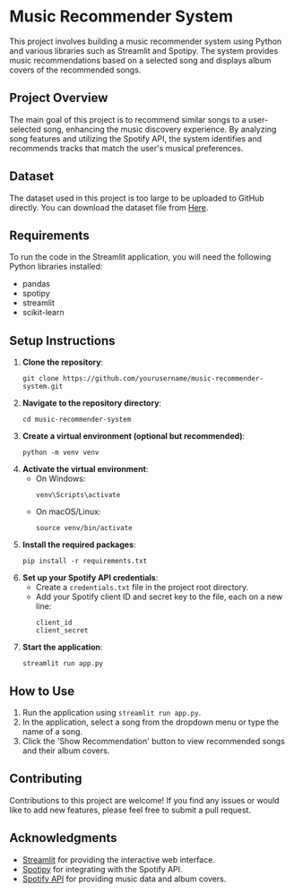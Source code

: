 # Music Recommender System

This project involves building a music recommender system using Python and various libraries such as Streamlit and Spotipy. The system provides music recommendations based on a selected song and displays album covers of the recommended songs.

## Project Overview
The main goal of this project is to recommend similar songs to a user-selected song, enhancing the music discovery experience. By analyzing song features and utilizing the Spotify API, the system identifies and recommends tracks that match the user's musical preferences.

## Dataset
The dataset used in this project is too large to be uploaded to GitHub directly. You can download the dataset file from [Here](https://www.kaggle.com/datasets/notshrirang/spotify-million-song-dataset).

## Requirements
To run the code in the Streamlit application, you will need the following Python libraries installed:
- pandas
- spotipy
- streamlit
- scikit-learn

## Setup Instructions
1. **Clone the repository**:
    ```shell
    git clone https://github.com/yourusername/music-recommender-system.git
    ```
2. **Navigate to the repository directory**:
    ```shell
    cd music-recommender-system
    ```
3. **Create a virtual environment (optional but recommended)**:
    ```shell
    python -m venv venv
    ```
4. **Activate the virtual environment**:
    - On Windows:
        ```shell
        venv\Scripts\activate
        ```
    - On macOS/Linux:
        ```shell
        source venv/bin/activate
        ```
5. **Install the required packages**:
    ```shell
    pip install -r requirements.txt
    ```
6. **Set up your Spotify API credentials**:
    - Create a `credentials.txt` file in the project root directory.
    - Add your Spotify client ID and secret key to the file, each on a new line:
        ```plaintext
        client_id
        client_secret
        ```
7. **Start the application**:
    ```shell
    streamlit run app.py
    ```

## How to Use
1. Run the application using `streamlit run app.py`.
2. In the application, select a song from the dropdown menu or type the name of a song.
3. Click the 'Show Recommendation' button to view recommended songs and their album covers.

## Contributing
Contributions to this project are welcome! If you find any issues or would like to add new features, please feel free to submit a pull request.

## Acknowledgments
- [Streamlit](https://streamlit.io/) for providing the interactive web interface.
- [Spotipy](https://spotipy.readthedocs.io/) for integrating with the Spotify API.
- [Spotify API](https://developer.spotify.com/) for providing music data and album covers.
